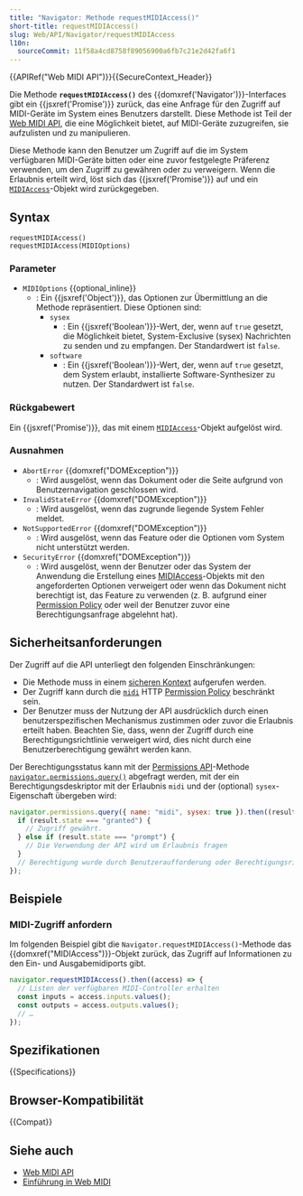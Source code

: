 ```yaml
---
title: "Navigator: Methode requestMIDIAccess()"
short-title: requestMIDIAccess()
slug: Web/API/Navigator/requestMIDIAccess
l10n:
  sourceCommit: 11f58a4cd8758f89056900a6fb7c21e2d42fa6f1
---
```


{{APIRef("Web MIDI API")}}{{SecureContext_Header}}

Die Methode **`requestMIDIAccess()`** des {{domxref('Navigator')}}-Interfaces gibt ein {{jsxref('Promise')}} zurück, das eine Anfrage für den Zugriff auf MIDI-Geräte im System eines Benutzers darstellt. Diese Methode ist Teil der [Web MIDI API](/de/docs/Web/API/Web_MIDI_API), die eine Möglichkeit bietet, auf MIDI-Geräte zuzugreifen, sie aufzulisten und zu manipulieren.

Diese Methode kann den Benutzer um Zugriff auf die im System verfügbaren MIDI-Geräte bitten oder eine zuvor festgelegte Präferenz verwenden, um den Zugriff zu gewähren oder zu verweigern. Wenn die Erlaubnis erteilt wird, löst sich das {{jsxref('Promise')}} auf und ein [`MIDIAccess`](/de/docs/Web/API/MIDIAccess)-Objekt wird zurückgegeben.

## Syntax

```js-nolint
requestMIDIAccess()
requestMIDIAccess(MIDIOptions)
```

### Parameter

- `MIDIOptions` {{optional_inline}}
  - : Ein {{jsxref('Object')}}, das Optionen zur Übermittlung an die Methode repräsentiert. Diese Optionen sind:
    - `sysex`
      - : Ein {{jsxref('Boolean')}}-Wert, der, wenn auf `true` gesetzt, die Möglichkeit bietet, System-Exclusive (sysex) Nachrichten zu senden und zu empfangen. Der Standardwert ist `false`.
    - `software`
      - : Ein {{jsxref('Boolean')}}-Wert, der, wenn auf `true` gesetzt, dem System erlaubt, installierte Software-Synthesizer zu nutzen. Der Standardwert ist `false`.

### Rückgabewert

Ein {{jsxref('Promise')}}, das mit einem [`MIDIAccess`](/de/docs/Web/API/MIDIAccess)-Objekt aufgelöst wird.

### Ausnahmen

- `AbortError` {{domxref("DOMException")}}
  - : Wird ausgelöst, wenn das Dokument oder die Seite aufgrund von Benutzernavigation geschlossen wird.
- `InvalidStateError` {{domxref("DOMException")}}
  - : Wird ausgelöst, wenn das zugrunde liegende System Fehler meldet.
- `NotSupportedError` {{domxref("DOMException")}}
  - : Wird ausgelöst, wenn das Feature oder die Optionen vom System nicht unterstützt werden.
- `SecurityError` {{domxref("DOMException")}}
  - : Wird ausgelöst, wenn der Benutzer oder das System der Anwendung die Erstellung eines [MIDIAccess](/de/docs/Web/API/MIDIAccess)-Objekts mit den angeforderten Optionen verweigert oder wenn das Dokument nicht berechtigt ist, das Feature zu verwenden (z. B. aufgrund einer [Permission Policy](/de/docs/Web/HTTP/Permissions_Policy) oder weil der Benutzer zuvor eine Berechtigungsanfrage abgelehnt hat).

## Sicherheitsanforderungen

Der Zugriff auf die API unterliegt den folgenden Einschränkungen:

- Die Methode muss in einem [sicheren Kontext](/de/docs/Web/Security/Secure_Contexts) aufgerufen werden.
- Der Zugriff kann durch die [`midi`](/de/docs/Web/HTTP/Headers/Permissions-Policy/midi) HTTP [Permission Policy](/de/docs/Web/HTTP/Permissions_Policy) beschränkt sein.
- Der Benutzer muss der Nutzung der API ausdrücklich durch einen benutzerspezifischen Mechanismus zustimmen oder zuvor die Erlaubnis erteilt haben. Beachten Sie, dass, wenn der Zugriff durch eine Berechtigungsrichtlinie verweigert wird, dies nicht durch eine Benutzerberechtigung gewährt werden kann.

Der Berechtigungsstatus kann mit der [Permissions API](/de/docs/Web/API/Permissions_API)-Methode [`navigator.permissions.query()`](/de/docs/Web/API/Permissions/query) abgefragt werden, mit der ein Berechtigungsdeskriptor mit der Erlaubnis `midi` und der (optional) `sysex`-Eigenschaft übergeben wird:

```js
navigator.permissions.query({ name: "midi", sysex: true }).then((result) => {
  if (result.state === "granted") {
    // Zugriff gewährt.
  } else if (result.state === "prompt") {
    // Die Verwendung der API wird um Erlaubnis fragen
  }
  // Berechtigung wurde durch Benutzeraufforderung oder Berechtigungsrichtlinie verweigert
});
```

## Beispiele

### MIDI-Zugriff anfordern

Im folgenden Beispiel gibt die `Navigator.requestMIDIAccess()`-Methode das {{domxref("MIDIAccess")}}-Objekt zurück, das Zugriff auf Informationen zu den Ein- und Ausgabemidiports gibt.

```js
navigator.requestMIDIAccess().then((access) => {
  // Listen der verfügbaren MIDI-Controller erhalten
  const inputs = access.inputs.values();
  const outputs = access.outputs.values();
  // …
});
```

## Spezifikationen

{{Specifications}}

## Browser-Kompatibilität

{{Compat}}

## Siehe auch

- [Web MIDI API](/de/docs/Web/API/Web_MIDI_API)
- [Einführung in Web MIDI](https://code.tutsplus.com/introduction-to-web-midi--cms-25220t)
